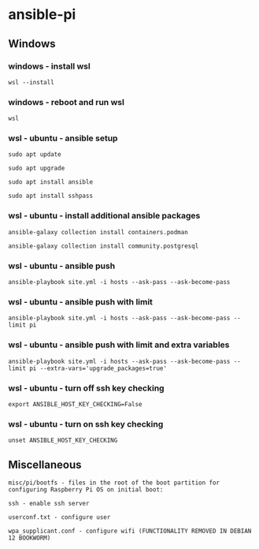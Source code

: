 # ansible-pi
## Windows
### windows - install wsl
`wsl --install`

### windows - reboot and run wsl
`wsl`

### wsl - ubuntu - ansible setup
`sudo apt update`

`sudo apt upgrade`

`sudo apt install ansible`

`sudo apt install sshpass`

### wsl - ubuntu - install additional ansible packages
`ansible-galaxy collection install containers.podman`

`ansible-galaxy collection install community.postgresql`
### wsl - ubuntu - ansible push
`ansible-playbook site.yml -i hosts --ask-pass --ask-become-pass`
### wsl - ubuntu - ansible push with limit
`ansible-playbook site.yml -i hosts --ask-pass --ask-become-pass --limit pi`
### wsl - ubuntu - ansible push with limit and extra variables
`ansible-playbook site.yml -i hosts --ask-pass --ask-become-pass --limit pi --extra-vars='upgrade_packages=true'`
### wsl - ubuntu - turn off ssh key checking
`export ANSIBLE_HOST_KEY_CHECKING=False`
### wsl - ubuntu - turn on ssh key checking
`unset ANSIBLE_HOST_KEY_CHECKING`

## Miscellaneous
`misc/pi/bootfs - files in the root of the boot partition for configuring Raspberry Pi OS on initial boot:`

`ssh - enable ssh server`

`userconf.txt - configure user`

`wpa_supplicant.conf - configure wifi (FUNCTIONALITY REMOVED IN DEBIAN 12 BOOKWORM)`
